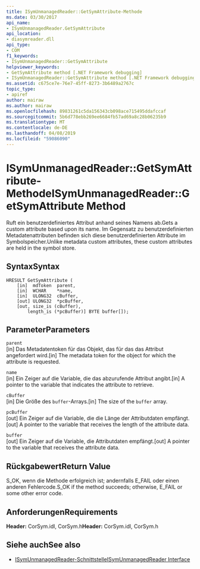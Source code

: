 ```yaml
---
title: ISymUnmanagedReader::GetSymAttribute-Methode
ms.date: 03/30/2017
api_name:
- ISymUnmanagedReader.GetSymAttribute
api_location:
- diasymreader.dll
api_type:
- COM
f1_keywords:
- ISymUnmanagedReader::GetSymAttribute
helpviewer_keywords:
- GetSymAttribute method [.NET Framework debugging]
- ISymUnmanagedReader::GetSymAttribute method [.NET Framework debugging]
ms.assetid: c675ce7e-76e7-45ff-8273-3b6489a2767c
topic_type:
- apiref
author: mairaw
ms.author: mairaw
ms.openlocfilehash: 89831261c5da156343cb098ace715495ddafccaf
ms.sourcegitcommit: 5b6d778ebb269ee6684fb57ad69a8c28b06235b9
ms.translationtype: MT
ms.contentlocale: de-DE
ms.lasthandoff: 04/08/2019
ms.locfileid: "59086090"
---
```

# <a name="isymunmanagedreadergetsymattribute-method"></a><span data-ttu-id="74c31-102">ISymUnmanagedReader::GetSymAttribute-Methode</span><span class="sxs-lookup"><span data-stu-id="74c31-102">ISymUnmanagedReader::GetSymAttribute Method</span></span>
<span data-ttu-id="74c31-103">Ruft ein benutzerdefiniertes Attribut anhand seines Namens ab.</span><span class="sxs-lookup"><span data-stu-id="74c31-103">Gets a custom attribute based upon its name.</span></span> <span data-ttu-id="74c31-104">Im Gegensatz zu benutzerdefinierten Metadatenattributen befinden sich diese benutzerdefinierten Attribute im Symbolspeicher.</span><span class="sxs-lookup"><span data-stu-id="74c31-104">Unlike metadata custom attributes, these custom attributes are held in the symbol store.</span></span>  
  
## <a name="syntax"></a><span data-ttu-id="74c31-105">Syntax</span><span class="sxs-lookup"><span data-stu-id="74c31-105">Syntax</span></span>  
  
```  
HRESULT GetSymAttribute (  
    [in]  mdToken  parent,  
    [in]  WCHAR    *name,  
    [in]  ULONG32  cBuffer,  
    [out] ULONG32  *pcBuffer,  
    [out, size_is (cBuffer),  
        length_is (*pcBuffer)] BYTE buffer[]);  
```  
  
## <a name="parameters"></a><span data-ttu-id="74c31-106">Parameter</span><span class="sxs-lookup"><span data-stu-id="74c31-106">Parameters</span></span>  
 `parent`  
 <span data-ttu-id="74c31-107">[in] Das Metadatentoken für das Objekt, das für das das Attribut angefordert wird.</span><span class="sxs-lookup"><span data-stu-id="74c31-107">[in] The metadata token for the object for which the attribute is requested.</span></span>  
  
 `name`  
 <span data-ttu-id="74c31-108">[in] Ein Zeiger auf die Variable, die das abzurufende Attribut angibt.</span><span class="sxs-lookup"><span data-stu-id="74c31-108">[in] A pointer to the variable that indicates the attribute to retrieve.</span></span>  
  
 `cBuffer`  
 <span data-ttu-id="74c31-109">[in] Die Größe des `buffer`-Arrays.</span><span class="sxs-lookup"><span data-stu-id="74c31-109">[in] The size of the `buffer` array.</span></span>  
  
 `pcBuffer`  
 <span data-ttu-id="74c31-110">[out] Ein Zeiger auf die Variable, die die Länge der Attributdaten empfängt.</span><span class="sxs-lookup"><span data-stu-id="74c31-110">[out] A pointer to the variable that receives the length of the attribute data.</span></span>  
  
 `buffer`  
 <span data-ttu-id="74c31-111">[out] Ein Zeiger auf die Variable, die Attributdaten empfängt.</span><span class="sxs-lookup"><span data-stu-id="74c31-111">[out] A pointer to the variable that receives the attribute data.</span></span>  
  
## <a name="return-value"></a><span data-ttu-id="74c31-112">Rückgabewert</span><span class="sxs-lookup"><span data-stu-id="74c31-112">Return Value</span></span>  
 <span data-ttu-id="74c31-113">S_OK, wenn die Methode erfolgreich ist; andernfalls E_FAIL oder einen anderen Fehlercode.</span><span class="sxs-lookup"><span data-stu-id="74c31-113">S_OK if the method succeeds; otherwise, E_FAIL or some other error code.</span></span>  
  
## <a name="requirements"></a><span data-ttu-id="74c31-114">Anforderungen</span><span class="sxs-lookup"><span data-stu-id="74c31-114">Requirements</span></span>  
 <span data-ttu-id="74c31-115">**Header:** CorSym.idl, CorSym.h</span><span class="sxs-lookup"><span data-stu-id="74c31-115">**Header:** CorSym.idl, CorSym.h</span></span>  
  
## <a name="see-also"></a><span data-ttu-id="74c31-116">Siehe auch</span><span class="sxs-lookup"><span data-stu-id="74c31-116">See also</span></span>

- [<span data-ttu-id="74c31-117">ISymUnmanagedReader-Schnittstelle</span><span class="sxs-lookup"><span data-stu-id="74c31-117">ISymUnmanagedReader Interface</span></span>](../../../../docs/framework/unmanaged-api/diagnostics/isymunmanagedreader-interface.md)
